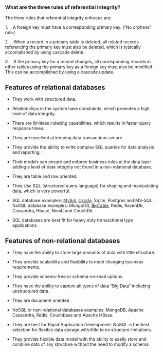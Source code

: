 ### What are the three rules of referential integrity?

The three rules that referential integrity enforces are:

1.    A foreign key must have a corresponding primary key. (“No orphans” rule.)

2.    When a record in a primary table is deleted, all related records referencing the primary key must also be deleted, which is typically accomplished by using cascade delete.

3.    If the primary key for a record changes, all corresponding records in other tables using the primary key as a foreign key must also be modified.  This can be accomplished by using a cascade update.


## Features of relational databases

-   They work with structured data.
    
-   Relationships in the system have constraints, which promotes a high level of data integrity.
    
-   There are limitless indexing capabilities, which results in faster query response times.
    
-   They are excellent at keeping data transactions secure.
    
-   They provide the ability to write complex SQL queries for data analysis and reporting.
    
-   Their models can ensure and enforce business rules at the data layer adding a level of data integrity not found in a non-relational database.
    
-   They are table and row oriented.
    
-   They Use SQL (structured query language) for shaping and manipulating data, which is very powerful.
    
-   SQL database examples: [MySql](https://www.pluralsight.com/paths/mysql), [Oracle](https://www.pluralsight.com/courses/oracle-database-12c-fundamentals), Sqlite, Postgres and MS-SQL. NoSQL database examples: MongoDB, [BigTable](https://www.pluralsight.com/courses/google-bigtable-architecting-big-data-solutions), Redis, RavenDb, Cassandra, Hbase, Neo4j and CouchDb.
    
-   SQL databases are best fit for heavy duty transactional type applications.


## Features of non-relational databases

-   They have the ability to store large amounts of data with little structure.
    
-   They provide scalability and flexibility to meet changing business requirements.
    
-   They provide schema-free or schema-on-read options.
    
-   They have the ability to capture all types of data “Big Data” including unstructured data.
    
-   They are document oriented.
    
-   NoSQL or non-relational databases examples: MongoDB, Apache Cassandra, Redis, Couchbase and Apache HBase.
    
-   They are best for Rapid Application Development. NoSQL is the best selection for flexible data storage with little to no structure limitations.
    
-   They provide flexible data model with the ability to easily store and combine data of any structure without the need to modify a schema.